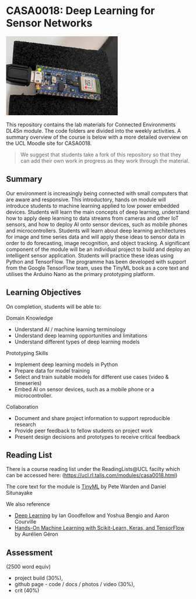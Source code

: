 # CASA0018: Deep Learning for Sensor Networks

![ML Cos](https://github.com/jackshiels/casa0018/blob/main/Week4/shiels_gif.gif?raw=true)

This repository contains the lab materials for Connected Environments DL4Sn module. The code folders are divided into the weekly activities. A summary overview of the course is below with a more detailed overview on the UCL Moodle site for CASA0018.

> We suggest that students take a fork of this repository so that they can add their own work in progress as they work through the material.

## Summary

Our environment is increasingly being connected with small computers that are aware and responsive. This introductory, hands on module will introduce students to machine learning applied to low power embedded devices. Students will learn the main concepts of deep learning, understand how to apply deep learning to data streams from cameras and other IoT sensors, and how to deploy AI onto sensor devices, such as mobile phones and microcontrollers. Students will learn about deep learning architectures for image and time series data and will apply these ideas to sensor data in order to do forecasting, image recognition, and object tracking.  A significant component of the module will be an individual project to build and deploy an intelligent sensor application. Students will practice these ideas using Python and TensorFlow. The programme has been developed with support from the Google TensorFlow team, uses the TinyML book as a core text and utilises the Arduino Nano as the primary prototyping platform.


## Learning Objectives

On completion, students will be able to:

Domain Knowledge
 - Understand AI / machine learning terminology
 - Understand deep learning opportunities and limitations
 - Understand different types of deep learning models

Prototyping Skills
 - Implement deep learning models in Python
 - Prepare data for model training
 - Select and train suitable models for different use cases (video & timeseries)
 - Embed AI on sensor devices, such as a mobile phone or a microcontroller.

Collaboration
 - Document and share project information to support reproducible research
 - Provide peer feedback to fellow students on project work
 - Present design decisions and prototypes to receive critical feedback


## Reading List

There is a course reading list under the ReadingLists@UCL facilty which can be accessed here: (https://ucl.rl.talis.com/modules/casa0018.html)

The core text for the module is [TinyML](https://tinymlbook.com/) by Pete Warden and Daniel Situnayake  

We also reference
- [Deep Learning](https://www.deeplearningbook.org/) by Ian Goodfellow and Yoshua Bengio and Aaron Courville
- [Hands-On Machine Learning with Scikit-Learn, Keras, and TensorFlow](https://www.oreilly.com/library/view/hands-on-machine-learning/9781492032632/) by Aurélien Géron


## Assessment

(2500 word equiv)
- project build (30%),
- github page - code / docs / photos / video (30%),
- crit (40%)
